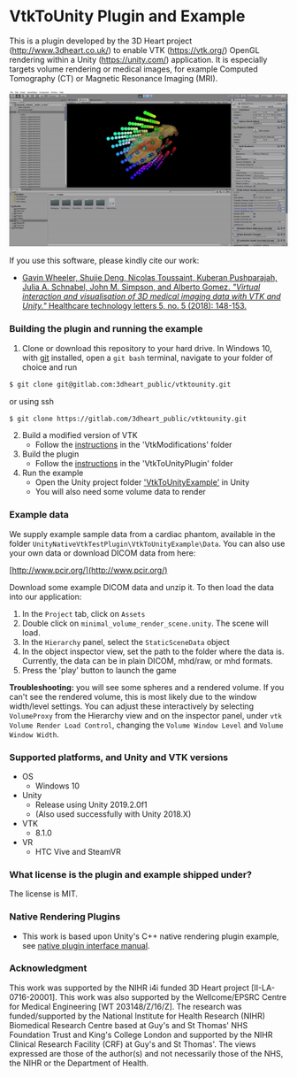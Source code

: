 # VtkToUnity Plugin and Example

This is a plugin developed by the 3D Heart project (http://www.3dheart.co.uk/) to enable VTK (https://vtk.org/) OpenGL rendering within a Unity (https://unity.com/) application. It is especially targets volume rendering or medical images, for example Computed Tomography (CT) or Magnetic Resonance Imaging (MRI).

![](media/3DHeart.gif)

If you use this software, please kindly cite our work:

* [Gavin Wheeler, Shujie Deng, Nicolas Toussaint, Kuberan Pushparajah, Julia A. Schnabel, John M. Simpson, and Alberto Gomez. *"Virtual interaction and visualisation of 3D medical imaging data with VTK and Unity."* Healthcare technology letters 5, no. 5 (2018): 148-153.](https://ieeexplore.ieee.org/abstract/document/8527762)


### Building the plugin and running the example

1. Clone or download this repository to your hard drive. In Windows 10, with [git](https://git-scm.com/download/win) installed, open a `git bash` terminal, navigate to your folder of choice and run

```bash
$ git clone git@gitlab.com:3dheart_public/vtktounity.git
```

or using ssh

```bash
$ git clone https://gitlab.com/3dheart_public/vtktounity.git
```
2. Build a modified version of VTK
	* Follow the [instructions](VtkModifications#vtktounity-plugin-vtk-modifications) in the 'VtkModifications' folder
3. Build the plugin
	* Follow the [instructions](VtkToUnityPlugin#vtktounity-plugin-build-instructions) in the 'VtkToUnityPlugin' folder
4. Run the example
	* Open the Unity project folder ['VtkToUnityExample'](VtkToUnityExample#vtktounity-example) in Unity
	* You will also need some volume data to render


### Example data

We supply example sample data from a cardiac phantom, available in the folder `UnityNativeVtkTestPlugin\VtkToUnityExample\Data`. You can also use your own data or  download DICOM data from here:

[http://www.pcir.org/](http://www.pcir.org/)

Download some example DICOM data and unzip it. To then load the data into our application:
1. In the `Project` tab, click on `Assets`
2. Double click on `minimal_volume_render_scene.unity`. The scene will load.
3. In the `Hierarchy` panel, select the `StaticSceneData` object
4. In the object inspector view, set the path to the folder where the data is. Currently, the data can be in plain DICOM, mhd/raw, or mhd formats.
5. Press the 'play' button to launch the game

**Troubleshooting:** you will see some spheres and a rendered volume. If you can't see the rendered volume, this is most likely due to the window width/level settings. You can adjust these interactively by selecting `VolumeProxy` from the Hierarchy view and on the inspector panel, under `vtk Volume Render Load Control`, changing the `Volume Window Level` and `Volume Window Width`.


### Supported platforms, and Unity and VTK versions

* OS
	* Windows 10
* Unity
	* Release using Unity 2019.2.0f1
	* (Also used successfully with Unity 2018.X)
* VTK
	* 8.1.0
* VR
	* HTC Vive and SteamVR


### What license is the plugin and example shipped under?

The license is MIT.


### Native Rendering Plugins

* This work is based upon Unity's C++ native rendering plugin example, see [native plugin interface manual](http://docs.unity3d.com/Manual/NativePluginInterface.html).

### Acknowledgment

This work was supported by the NIHR i4i funded 3D Heart project [II-LA-0716-20001]. This work was also supported by the Wellcome/EPSRC Centre for Medical Engineering [WT 203148/Z/16/Z]. The research was funded/supported by the National Institute for Health Research (NIHR) Biomedical Research Centre based at Guy's and St Thomas' NHS Foundation Trust and King's College London and supported by the NIHR Clinical Research Facility (CRF) at Guy's and St Thomas'. The views expressed are those of the author(s) and not necessarily those of the NHS, the NIHR or the Department of Health.




